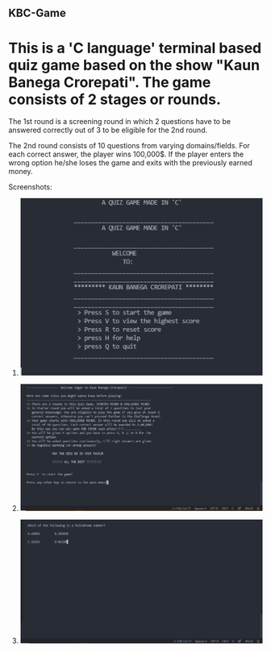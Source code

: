 ## KBC-Game

# This is a 'C language' terminal based quiz game based on the show "Kaun Banega Crorepati". The game consists of 2 stages or rounds.

The 1st round is a screening round in which 2 questions have to be answered correctly out of 3 to be eligible for the 2nd round.

The 2nd round consists of 10 questions from varying domains/fields. For each correct answer, the player wins 100,000$.
If the player enters the wrong option he/she loses the game and exits with the previously earned money.

Screenshots:

1.  ![1st screen](https://github.com/Almostsagar/KBC-Game/blob/main/assets/1.png?raw=true)

2.  ![1st screen](https://github.com/Almostsagar/KBC-Game/blob/main/assets/2.png?raw=true)

3.  ![1st screen](https://github.com/Almostsagar/KBC-Game/blob/main/assets/3.png?raw=true)
